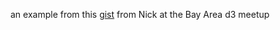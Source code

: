 an example from this [gist](https://gist.github.com/Nohmapp/8e34ea71a15d127e2b3169e858942fca) from Nick at the Bay Area d3 meetup
